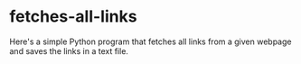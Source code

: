 # fetches-all-links
Here's a simple Python program that fetches all links from a given webpage and saves the links in a text file.
